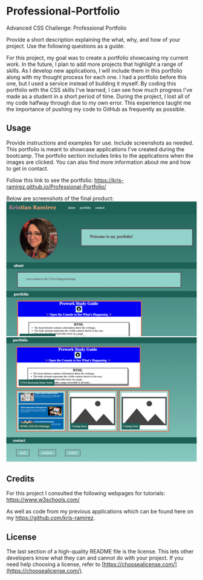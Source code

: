 # Professional-Portfolio
Advanced CSS Challenge: Professional Portfolio

Provide a short description explaining the what, why, and how of your project. Use the following questions as a guide:

For this project, my goal was to create a portfolio showcasing my current work. In the future, I plan to add more projects that highlight a range of skills. As I develop new applications, I will include them in this portfolio along with my thought process for each one. I had a portfolio before this one, but I used a service instead of building it myself. By coding this portfolio with the CSS skills I've learned, I can see how much progress I've made as a student in a short period of time. During the project, I lost all of my code halfway through due to my own error. This experience taught me the importance of pushing my code to GitHub as frequently as possible.

## Usage

Provide instructions and examples for use. Include screenshots as needed.
This portfolio is meant to showcase applications I've created during the bootcamp. The portfolio section includes links to the applications when the images are clicked. You can also find more information about me and how to get in contact. 

Follow this link to see the portfolio: https://kris-ramirez.github.io/Professional-Portfolio/

Below are screenshots of the final product:
![Portfolio Image-1](Assets/images/Final1.png)
![Portfolio Image-2](Assets/images/Final2.png)

## Credits

For this project I consulted the following webpages for tutorials:
https://www.w3schools.com/

As well as code from my previous applications which can be found here on my https://github.com/kris-ramirez. 

## License

The last section of a high-quality README file is the license. This lets other developers know what they can and cannot do with your project. If you need help choosing a license, refer to [https://choosealicense.com/](https://choosealicense.com/).

